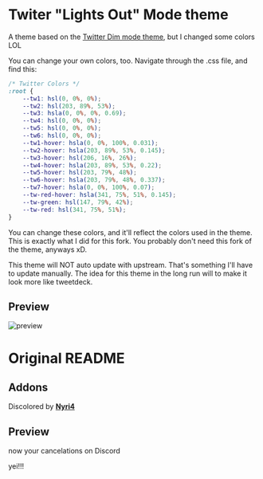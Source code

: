 # Twiter "Lights Out" Mode theme

A theme based on the [Twitter Dim mode theme](https://github.com/zuzumi-f/Twiter-Theme-BD), but I changed some colors LOL

You can change your own colors, too. Navigate through the .css file, and find this:

```css
/* Twitter Colors */
:root {
    --tw1: hsl(0, 0%, 0%);
    --tw2: hsl(203, 89%, 53%);
    --tw3: hsla(0, 0%, 0%, 0.69);
    --tw4: hsl(0, 0%, 0%);
    --tw5: hsl(0, 0%, 0%);
    --tw6: hsl(0, 0%, 0%);
    --tw1-hover: hsla(0, 0%, 100%, 0.031);
    --tw2-hover: hsla(203, 89%, 53%, 0.145);
    --tw3-hover: hsl(206, 16%, 26%);
    --tw4-hover: hsla(203, 89%, 53%, 0.22);
    --tw5-hover: hsl(203, 79%, 48%);
    --tw6-hover: hsla(203, 79%, 48%, 0.337);
    --tw7-hover: hsla(0, 0%, 100%, 0.07);
    --tw-red-hover: hsla(341, 75%, 51%, 0.145);
    --tw-green: hsl(147, 79%, 42%);
    --tw-red: hsl(341, 75%, 51%);
}
```

You can change these colors, and it'll reflect the colors used in the theme. This is exactly what I did for this fork. You probably don't need this fork of the theme, anyways xD.

This theme will NOT auto update with upstream. That's something I'll have to update manually. The idea for this theme in the long run will to make it look more like tweetdeck. 



## Preview

![preview](https://i.imgur.com/l577GmN.png)


# Original README

## Addons

Discolored by **[Nyri4](https://github.com/NYRI4/Discolored)**

## Preview


now your cancelations on Discord

yei!!!
